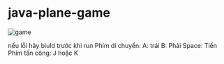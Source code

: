# java-plane-game

![game](https://user-images.githubusercontent.com/58245926/197395114-366277ed-61af-4952-abda-77e3d976d9b2.gif)

nếu lỗi hãy biuld trước khi run
Phím di chuyển:
A: trái
B: Phải
Space: Tiến
Phím tấn công: J hoặc K

